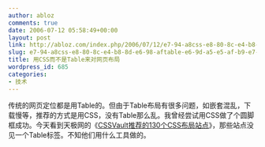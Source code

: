 ```yaml
---
author: abloz
comments: true
date: 2006-07-12 05:58:49+00:00
layout: post
link: http://abloz.com/index.php/2006/07/12/e7-94-a8css-e8-80-8c-e4-b8-8d-e6-98-aftable-e6-9d-a5-e5-af-b9-e7-bd-91-e9-a1-b5-e5-b8-83-e5-b1-80/
slug: e7-94-a8css-e8-80-8c-e4-b8-8d-e6-98-aftable-e6-9d-a5-e5-af-b9-e7-bd-91-e9-a1-b5-e5-b8-83-e5-b1-80
title: 用CSS而不是Table来对网页布局
wordpress_id: 685
categories:
- 技术
---
```


传统的网页定位都是用Table的。但由于Table布局有很多问题，如嵌套混乱，下载慢等，推荐的方式是用CSS，没有Table那么乱。我曾经尝试用CSS做了个圆脚框成功。今天看到天极网的《[CSSVault推荐的130个CSS布局站点](http://homepage.yesky.com/128/2299628.shtml)》，那些站点没见一个Table标签。不知他们用什么工具做的。
